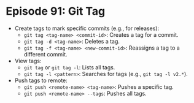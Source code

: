 # Episode 91: Git Tag

- Create tags to mark specific commits (e.g., for releases):
  - `git tag <tag-name> <commit-id>`: Creates a tag for a commit.
  - `git tag -d <tag-name>`: Deletes a tag.
  - `git tag -f <tag-name> <new-commit-id>`: Reassigns a tag to a different commit.
- View tags:
  - `git tag` or `git tag -l`: Lists all tags.
  - `git tag -l <pattern>`: Searches for tags (e.g., `git tag -l v2.*`).
- Push tags to remote:
  - `git push <remote-name> <tag-name>`: Pushes a specific tag.
  - `git push <remote-name> --tags`: Pushes all tags.